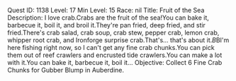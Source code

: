 Quest ID: 1138
Level: 17
Min Level: 15
Race: nil
Title: Fruit of the Sea
Description: I love crab.Crabs are the fruit of the sea!You can bake it, barbecue it, boil it, and broil it.They're pan fried, deep fried, and stir fried.There's crab salad, crab soup, crab stew, pepper crab, lemon crab, whipper root crab, and Ironforge surprise crab.That's... that's about it.$B$BI'm here fishing right now, so I can't get any fine crab chunks.You can pick them out of reef crawlers and encrusted tide crawlers.You can make a lot with it.You can bake it, barbecue it, boil it...
Objective: Collect 6 Fine Crab Chunks for Gubber Blump in Auberdine.
